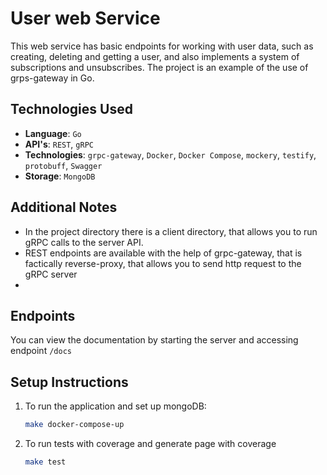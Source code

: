 # User web Service

This web service has basic endpoints for working with user data, such as creating, deleting and getting a user, and also implements a system of subscriptions and unsubscribes. The project is an example of the use of grps-gateway in Go.

## Technologies Used

- **Language**: `Go`
- **API's**: `REST`, `gRPC`
- **Technologies**: `grpc-gateway`, `Docker`, `Docker Compose`, `mockery`, `testify`, `protobuff`, `Swagger`
- **Storage**: `MongoDB`

## Additional Notes

- In the project directory there is a client directory, that allows you to run gRPC calls to the server API.
- REST endpoints are available with the help of grpc-gateway, that is factically reverse-proxy, that allows you to send http request to the gRPC server
- 
## Endpoints
   You can view the documentation by starting the server and accessing endpoint `/docs`

## Setup Instructions
1. To run the application and set up mongoDB:

   ```bash
   make docker-compose-up
   ```

2. To run tests with coverage and generate page with coverage
   ```bash
   make test
   ```